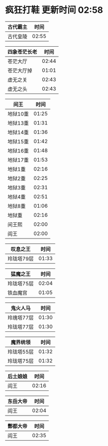 # 疯狂打鞋 更新时间 02:58

| 古代霸主   | 时间    |
|--------|-------|
| 古代皇陵 | 02:55 |

| 四象苍茫长老   | 时间    |
|--------|-------|
| 苍茫大厅 | 02:44 |
| 苍茫大厅掉 | 01:01 |
| 虚无之关 | 02:43 |
| 虚无之头 | 02:43 |

| 间王   | 时间    |
|--------|-------|
| 地狱10重 | 01:25 |
| 地狱13重 | 01:31 |
| 地狱14重 | 01:36 |
| 地狱15重 | 01:42 |
| 地狱16重 | 01:48 |
| 地狱17重 | 01:53 |
| 地狱1重 | 02:16 |
| 地狱2重 | 02:25 |
| 地狱3重 | 02:31 |
| 地狱4重 | 02:51 |
| 地狱8重 | 01:06 |
| 地狱重 | 02:16 |
| 间王熙 | 02:00 |
| 阎王 | 02:00 |

| 叹息之王   | 时间    |
|--------|-------|
| 玲珑塔79层 | 01:33 |

| 猛魔之王   | 时间    |
|--------|-------|
| 玲珑塔75层 | 02:04 |
| 铁血魔宫 | 01:05 |

| 鬼火人马   | 时间    |
|--------|-------|
| 玲瑰塔77层 | 01:30 |
| 玲珑塔77层 | 01:30 |

| 魔界统领   | 时间    |
|--------|-------|
| 玲珑塔55层 | 01:32 |
| 玲珑塔75层 | 01:32 |

| 后土娘娘   | 时间    |
|--------|-------|
| 阎王 | 02:16 |

| 东岳大帝   | 时间    |
|--------|-------|
| 阎王 | 02:04 |

| 酆都大帝   | 时间    |
|--------|-------|
| 阎王 | 02:35 |